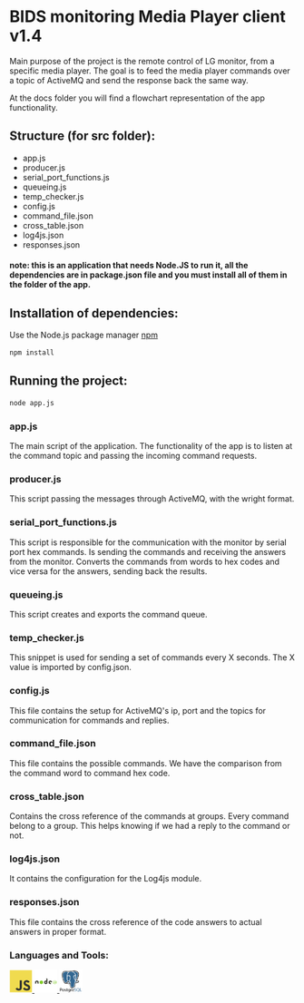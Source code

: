 # BIDS monitoring Media Player client v1.4

Main purpose of the project is the remote control of LG monitor, from a specific media player.
The goal is to feed the media player commands over a topic of ActiveMQ and send the response back the same way.

At the docs folder you will find a flowchart representation of the app functionality.

## Structure (for src folder):
- app.js
- producer.js
- serial_port_functions.js
- queueing.js
- temp_checker.js
- config.js
- command_file.json
- cross_table.json
- log4js.json
- responses.json


#### note: this is an application that needs Node.JS to run it, all the dependencies are in package.json file and you must install all of them in the folder of the app.

## Installation of dependencies:
Use the Node.js package manager [npm](https://nodejs.org/en/download/)

```bash
npm install
```

## Running the project:
```bash
node app.js
```


### app.js

The main script of the application. 
The functionality of the app is to listen at the command topic and passing the incoming command requests. 

### producer.js

This script passing the messages through ActiveMQ, with the wright format.


### serial_port_functions.js

This script is responsible for the communication with the monitor by serial port hex commands.
Is sending the commands and receiving the answers from the monitor. 
Converts the commands from words to hex codes and vice versa for the answers, sending back the results.

### queueing.js

This script creates and exports the command queue.

### temp_checker.js

This snippet is used for sending a set of commands every X seconds.
The X value is imported by config.json.

### config.js

This file contains the setup for ActiveMQ's ip, port and the topics for communication for commands and replies.

### command_file.json

This file contains the possible commands. We have the comparison from the command word to command hex code.

### cross_table.json

Contains the cross reference of the commands at groups.
Every command belong to a group. This helps knowing if we had a reply to the command or not.

### log4js.json

It contains the configuration for the Log4js module.

### responses.json

This file contains the cross reference of the code answers to actual answers in proper format.


<h3 align="left">Languages and Tools:</h3>
<p align="left"> <a href="https://developer.mozilla.org/en-US/docs/Web/JavaScript" target="_blank" rel="noreferrer"> <img src="https://raw.githubusercontent.com/devicons/devicon/master/icons/javascript/javascript-original.svg" alt="javascript" width="40" height="40"/> </a> <a href="https://nodejs.org" target="_blank" rel="noreferrer"> <img src="https://raw.githubusercontent.com/devicons/devicon/master/icons/nodejs/nodejs-original-wordmark.svg" alt="nodejs" width="40" height="40"/> </a> <a href="https://www.postgresql.org" target="_blank" rel="noreferrer"> <img src="https://raw.githubusercontent.com/devicons/devicon/master/icons/postgresql/postgresql-original-wordmark.svg" alt="postgresql" width="40" height="40"/> </a> </p>